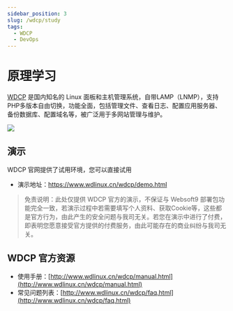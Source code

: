 ```yaml
---
sidebar_position: 3
slug: /wdcp/study
tags:
  - WDCP
  - DevOps
---
```


# 原理学习

[WDCP](https://www.wdlinux.cn/wdcp/) 是国内知名的 Linux 面板和主机管理系统，自带LAMP（LNMP），支持PHP多版本自由切换，功能全面，包括管理文件、查看日志、配置应用服务器、备份数据库、配置域名等，被广泛用于多网站管理与维护。

![](https://oss.aliyuncs.com/netmarket/product/bce9a597-71dd-4692-8166-236b8bb08c8b.png)

## 演示

WDCP 官网提供了试用环境，您可以直接试用

* 演示地址：https://www.wdlinux.cn/wdcp/demo.html

> 免责说明：此处仅提供 WDCP 官方的演示，不保证与 Websoft9 部署包功能完全一致，若演示过程中若需要填写个人资料、获取Cookie等，这些都是官方行为，由此产生的安全问题与我司无关。若您在演示中进行了付费，即表明您愿意接受官方提供的付费服务，由此可能存在的商业纠纷与我司无关。

## WDCP 官方资源

* 使用手册：[http://www.wdlinux.cn/wdcp/manual.html](http://www.wdlinux.cn/wdcp/manual.html)
* 常见问题列表：[http://www.wdlinux.cn/wdcp/faq.html](http://www.wdlinux.cn/wdcp/faq.html)